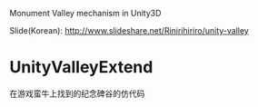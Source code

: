 Monument Valley mechanism in Unity3D

Slide(Korean): http://www.slideshare.net/Rinirihiriro/unity-valley

# UnityValleyExtend

在游戏蛮牛上找到的纪念碑谷的仿代码

